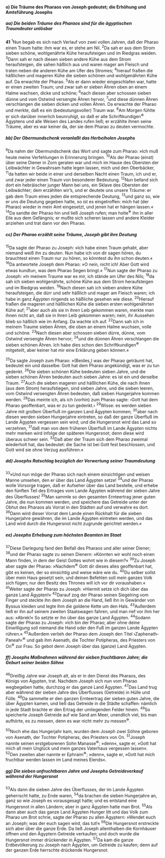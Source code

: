 #### o) Die Träume des Pharaos von Joseph gedeutet; die Erhöhung und Amtsführung Josephs

##### aa) Die beiden Träume des Pharaos sind für die ägyptischen Traumdeuter unlösbar

__41__
<sup>1</sup>Nun begab es sich nach Verlauf von zwei vollen Jahren, daß der Pharao einen Traum hatte: ihm war es, er stehe am Nil.
<sup>2</sup>Da sah er aus dem Strom sieben schöne, wohlgenährte Kühe heraufsteigen und im Riedgras weiden.
<sup>3</sup>Dann sah er nach diesen sieben andere Kühe aus dem Strom heraufsteigen, die sahen häßlich aus und waren mager am Fleisch und traten neben die anderen Kühe am Ufer des Stromes;
<sup>4</sup>hierauf fraßen die häßlichen und mageren Kühe die sieben schönen und wohlgenährten Kühe auf. Da erwachte der Pharao.
<sup>5</sup>Als er dann wieder eingeschlafen war, hatte er einen zweiten Traum; und zwar sah er sieben Ähren oben an einem Halme wachsen, dicke und schöne;
<sup>6</sup>nach diesen aber schossen sieben dünne und vom Ostwind versengte Ähren hervor,
<sup>7</sup>und diese dünnen Ähren verschlangen die sieben dicken und vollen Ähren. Da erwachte der Pharao und merkte, daß es ein (bedeutungsvoller) Traum war.
<sup>8</sup>Am Morgen fühlte er sich darüber innerlich beunruhigt, so daß er alle Schriftkundigen<sup title="oder: Geheimwisser = Wahrsager">&#x2732;</sup> Ägyptens und alle Weisen des Landes rufen ließ; er erzählte ihnen seine Träume, aber es war keiner da, der sie dem Pharao zu deuten vermochte.

##### bb) Der Obermundschenk veranlaßt das Herbeiholen Josephs

<sup>9</sup>Da nahm der Obermundschenk das Wort und sagte zum Pharao: »Ich muß heute meine Verfehlungen in Erinnerung bringen.
<sup>10</sup>Als der Pharao (einst) über seine Diener in Zorn geraten war und mich im Hause des Obersten der Leibwächter in Gewahrsam hatte legen lassen, mich und den Oberbäcker,
<sup>11</sup>da hatten wir beide in einer und derselben Nacht einen Traum, ich und er, und zwar jeder einen Traum von besonderer Bedeutung.
<sup>12</sup>Nun befand sich dort ein hebräischer junger Mann bei uns, ein Sklave des Obersten der Leibwächter; dem erzählten wir’s, und er deutete uns unsere Träume: er gab dem Traum eines jeden die entsprechende Deutung,
<sup>13</sup>und ganz so, wie er uns die Deutung gegeben hatte, so ist es eingetroffen: mich hat (der Pharao) wieder in mein Amt eingesetzt, und jenen hat er hängen lassen.«
<sup>14</sup>Da sandte der Pharao hin und ließ Joseph rufen; man holte<sup title="oder: entließ">&#x2732;</sup> ihn in aller Eile aus dem Gefängnis; er mußte sich scheren lassen und andere Kleider anziehen und trat dann vor den Pharao.

##### cc) Der Pharao erzählt seine Träume, Joseph gibt ihre Deutung

<sup>15</sup>Da sagte der Pharao zu Joseph: »Ich habe einen Traum gehabt, aber niemand weiß ihn zu deuten. Nun habe ich von dir sagen hören, du brauchtest einen Traum nur zu hören, so könntest du ihn schon deuten.«
<sup>16</sup>Da antwortete Joseph dem Pharao: »O nein, nicht ich! Aber Gott wird etwas kundtun, was dem Pharao Segen bringt.«
<sup>17</sup>Nun sagte der Pharao zu Joseph: »In meinem Traume war es mir, ich stände am Ufer des Nils;
<sup>18</sup>da sah ich sieben wohlgenährte, schöne Kühe aus dem Strom heraufsteigen und im Riedgras weiden.
<sup>19</sup>Nach diesen sah ich sieben andere Kühe heraufsteigen, die dürr und sehr häßlich und mager am Fleisch waren; ich habe in ganz Ägypten nirgends so häßliche gesehen wie diese.
<sup>20</sup>Hierauf fraßen die mageren und häßlichen Kühe die sieben ersten wohlgenährten Kühe auf;
<sup>21</sup>aber auch als sie in ihren Leib gekommen waren, merkte man ihnen nicht an, daß sie in ihren Leib gekommen waren; nein, ihr Aussehen blieb so häßlich wie im Anfang. Da wachte ich auf.
<sup>22</sup>Dann sah ich in meinem Traume sieben Ähren, die oben an einem Halme wuchsen, volle und schöne.
<sup>23</sup>Nach diesen aber schossen sieben dürre, dünne, vom Ostwind versengte Ähren hervor;
<sup>24</sup>und die dünnen Ähren verschlangen die sieben schönen Ähren. Ich habe dies schon den Schriftkundigen<sup title="V.8">&#x2732;</sup> mitgeteilt, aber keiner hat mir eine Erklärung geben können.«

<sup>25</sup>Da sagte Joseph zum Pharao: »(Beides,) was der Pharao geträumt hat, bedeutet ein und dasselbe: Gott hat dem Pharao angekündigt, was er zu tun gedenkt.
<sup>26</sup>Die sieben schönen Kühe bedeuten sieben Jahre, und die sieben schönen Ähren bedeuten auch sieben Jahre: es ist ein und derselbe Traum.
<sup>27</sup>Auch die sieben mageren und häßlichen Kühe, die nach ihnen (aus dem Strom) heraufstiegen, sind sieben Jahre, und die sieben leeren, vom Ostwind versengten Ähren bedeuten, daß sieben Hungerjahre kommen werden.
<sup>28</sup>Das meinte ich, als ich (vorhin) zum Pharao sagte: ›Gott hat dem Pharao geoffenbart, was er zu tun gedenkt.‹
<sup>29</sup>Wisse: es werden sieben Jahre mit großem Überfluß im ganzen Land Ägypten kommen;
<sup>30</sup>aber nach diesen werden sieben Hungerjahre eintreten, so daß der ganze Überfluß im Lande Ägypten vergessen sein wird; und die Hungersnot wird das Land so verzehren,
<sup>31</sup>daß man von dem früheren Überfluß im Lande Ägypten nichts mehr merken wird infolge der späteren Hungersnot; denn diese wird überaus schwer sein.
<sup>32</sup>Daß aber der Traum sich dem Pharao zweimal wiederholt hat, das bedeutet: die Sache ist bei Gott fest beschlossen, und Gott wird sie ohne Verzug ausführen.«

##### dd) Josephs Ratschlag bezüglich der Verwertung seiner Traumdeutung

<sup>33</sup>»Und nun möge der Pharao sich nach einem einsichtigen und weisen Manne umsehen, den er über das Land Ägypten setze!
<sup>34</sup>und der Pharao wolle Vorsorge tragen, daß er Aufseher über das Land bestelle, und erhebe den fünften Teil des Ertrages vom Lande Ägypten während der sieben Jahre des Überflusses!
<sup>35</sup>Man sammle so den gesamten Ernteertrag jener guten Jahre, die nun kommen werden, und speichere das Getreide unter der Obhut des Pharaos als Vorrat in den Städten auf und verwahre es dort.
<sup>36</sup>Dann wird dieser Vorrat dem Lande einen Rückhalt für die sieben Hungerjahre gewähren, die im Lande Ägypten eintreten werden, und das Land wird durch die Hungersnot nicht zugrunde gerichtet werden.«

##### ee) Josephs Erhebung zum höchsten Beamten im Staat

<sup>37</sup>Diese Darlegung fand den Beifall des Pharaos und aller seiner Diener;
<sup>38</sup>und der Pharao sagte zu seinen Dienern: »Könnten wir wohl noch einen Mann finden, in dem der Geist Gottes wohnt wie in diesem?«
<sup>39</sup>Zu Joseph aber sagte der Pharao: »Nachdem<sup title="oder: weil">&#x2732;</sup> Gott dir dieses alles geoffenbart hat, gibt es keinen, der so einsichtig und weise wäre wie du.
<sup>40</sup>Du selber sollst über mein Haus gesetzt sein, und deinen Befehlen soll mein ganzes Volk sich fügen; nur den Besitz des Thrones will ich vor dir voraushaben.«
<sup>41</sup>Weiter sagte der Pharao zu Joseph: »Hiermit setze ich dich über das ganze Land Ägypten!«
<sup>42</sup>Darauf zog der Pharao seinen Siegelring vom Finger und steckte ihn dem Joseph an die Hand, ließ ihn in Gewänder von Byssus kleiden und legte ihm die goldene Kette um den Hals.
<sup>43</sup>Außerdem ließ er ihn auf seinem zweiten Staatswagen fahren, und man rief vor ihm her aus: »Abrek!« So setzte er ihn über das ganze Land Ägypten.
<sup>44</sup>Sodann sagte der Pharao zu Joseph: »Ich bin der Pharao; aber ohne deine Einwilligung soll niemand die Hand oder den Fuß im ganzen Lande Ägypten rühren.«
<sup>45</sup>Außerdem verlieh der Pharao dem Joseph den Titel ›Zaphenath-Paneah‹<sup title="d.h. der das Leben Ernährende">&#x2732;</sup> und gab ihm Asenath, die Tochter Potipheras, des Priesters von On<sup title="= Heliopolis in Unterägypten">&#x2732;</sup> zur Frau. So gebot denn Joseph über das (ganze) Land Ägypten.

##### ff) Josephs Maßnahmen während der sieben fruchtbaren Jahre; die Geburt seiner beiden Söhne

<sup>46</sup>Dreißig Jahre war Joseph alt, als er in den Dienst des Pharaos, des Königs von Ägypten, trat. Nachdem Joseph sich nun vom Pharao wegbegeben hatte, durchzog er das ganze Land Ägypten.
<sup>47</sup>Das Land trug aber während der sieben Jahre des Überflusses (Getreide) in Hülle und Fülle.
<sup>48</sup>Da sammelte er den ganzen Ernteertrag der sieben guten Jahre, die über Ägypten kamen, und ließ das Getreide in die Städte schaffen: nämlich in jede Stadt brachte er den Ertrag der umliegenden Felder hinein.
<sup>49</sup>So speicherte Joseph Getreide auf wie Sand am Meer, unendlich viel, bis man aufhörte, es zu messen, denn es war nicht mehr zu messen<sup title="= unermeßlich viel">&#x2732;</sup>.

<sup>50</sup>Noch ehe das Hungerjahr kam, wurden dem Joseph zwei Söhne geboren von Asenath, der Tochter Potipheras, des Priesters von On.
<sup>51</sup>Joseph nannte seinen erstgeborenen Sohn Manasse<sup title="d.h. der vergessen macht">&#x2732;</sup>; »denn«, sagte er, »Gott hat mich all mein Unglück und mein ganzes Vaterhaus vergessen lassen«.
<sup>52</sup>Den zweiten aber nannte er Ephraim<sup title="d.h. doppelte Fruchtbarkeit">&#x2732;</sup>; »denn«, sagte er, »Gott hat mich fruchtbar werden lassen im Land meines Elends«.

##### gg) Die sieben unfruchtbaren Jahre und Josephs Getreideverkauf während der Hungersnot

<sup>53</sup>Als dann die sieben Jahre des Überflusses, der im Lande Ägypten geherrscht hatte, zu Ende waren,
<sup>54</sup>da brachen die sieben Hungerjahre an, ganz so wie Joseph es vorausgesagt hatte; und es entstand eine Hungersnot in allen Ländern; aber in ganz Ägypten hatte man Brot.
<sup>55</sup>Als dann aber auch das ganze Land Ägypten Hunger litt und das Volk zum Pharao um Brot schrie, sagte der Pharao zu allen Ägyptern: »Wendet euch an Joseph; was der euch sagen wird, das tut!«
<sup>56</sup>Die Hungersnot erstreckte sich aber über die ganze Erde. Da ließ Joseph allenthalben die Kornhäuser öffnen und den Ägyptern Getreide verkaufen; und doch wurde die Hungersnot immer drückender in Ägypten.
<sup>57</sup>Da kam die ganze Erdbevölkerung zu Joseph nach Ägypten, um Getreide zu kaufen; denn auf der ganzen Erde herrschte drückende Hungersnot.